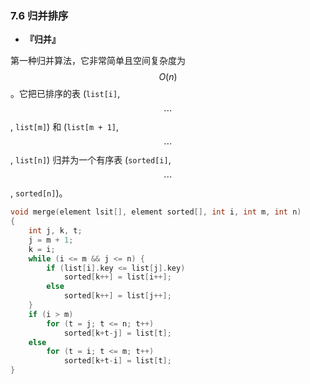 ### 7.6 归并排序

- **『归并』**

第一种归并算法，它非常简单且空间复杂度为 $$O(n)$$。它把已排序的表 (`list[i]`, $$\cdots$$ , `list[m]`) 和 (`list[m + 1]`, $$\cdots$$ , `list[n]`) 归并为一个有序表 (`sorted[i]`, $$\cdots$$ , `sorted[n]`)。

```c++
void merge(element lsit[], element sorted[], int i, int m, int n)
{
    int j, k, t;
    j = m + 1;
    k = i;
    while (i <= m && j <= n) {
        if (list[i].key <= list[j].key)
            sorted[k++] = list[i++];
        else
            sorted[k++] = list[j++];
    }
    if (i > m)
        for (t = j; t <= n; t++)
            sorted[k+t-j] = list[t];
    else
        for (t = i; t <= m; t++)
            sorted[k+t-i] = list[t];
}
```
